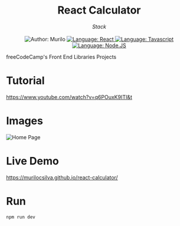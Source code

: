 <h1 align="center">
  React Calculator
</h1>

<div>
    <p align="center">
        <em>
            Stack<br><br>
        </em>

  <img src="https://img.shields.io/static/v1?label=Author&message=Murilo&color=00ba6d&style=for-the-badge&logo=LinkedIn" alt="Author: Murilo">
    </a>
    <a href="#">
        <img src="https://img.shields.io/badge/React-20232A?style=for-the-badge&logo=react&logoColor=61DAFB" alt="Language: React">
    </a>
    <a href="#">
        <img src="https://img.shields.io/badge/Typescript-3178c6?style=for-the-badge&logo=typescript&logoColor=white" alt="Language: Tavascript">
    </a>
    <a href="#">
        <img src="https://img.shields.io/badge/Node.js-43853D?style=for-the-badge&logo=node.js&logoColor=white" alt="Language: Node.JS">
    </a>

    
   </p>
</div>

freeCodeCamp's Front End Libraries Projects

# Tutorial
https://www.youtube.com/watch?v=q6POuxK9ITI&t

# Images
![Home Page](https://i.imgur.com/b3Wx5Xy.png)

# Live Demo
https://murilocsilva.github.io/react-calculator/

# Run
```bash
npm run dev
```
